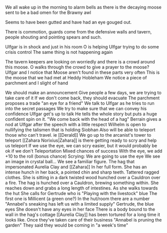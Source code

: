 We all wake up in the morning to alarm bells as there is the decaying moose sent to be a bad omen for the Brawny awl

Seems to have been gutted and have had an eye gouged out.

There is commotion, guards come from the defensive walls and tavern, people shouting and pointing spears and such.

Ulfgar is in shock and just in his room
	O is helping Ulfgar trying to do some crisis control
		The same thing is not happening again

The tavern keepers are looking on worriedly and there is a crowd around this moose.
	O walks through the crowd to give a prayer to the moose?
Ulfgar and I notice that
	Moose aren't found in these parts very often
	This is the moose that we had met at Heddy Hobleham
	We notice a piece of parchment and I slight of hand

We should make an announcement 
	Give people a few days, we are trying to take care of it
	If we don't come back, they should evacuate 
The parchment proposes a trade
	"an eye for a friend"
We talk to Ulfgar as he tries to run into the secret passages
	We try to make sure that we can convey his confidence 
Ulfgar get's up to talk 
	He tells the whole story but puts a huge confident spin on it.
	"We come back with the head of a hag"
	Berrain gives a nod at Ulfgar after the speech with a little respect
Wilhelm is open to nullifying the talismen that is holding Siobhan
	Also will be able to teleport those who can't travel. ie [[Derald]]
We go up to the arcanist's tower to teleport
	[[Zahara Norixius|Zahara]] is there getting ready to scry and help us teleport
	If we use the eye, we can scry easier, but it would probably be ok if we don't
	Teleportation
		Mixed chances of success
		With the eye, we add +10 to the roll (bonus chance)
Scrying:
	We are going to use the eye
		We see an image in crystal ball...
			We see a familiar figure. The hag that impersonated Aurelia Clay and [[Zahara]] In her full form. She has an intense hunch in her back, a pointed chin and sharp teeth. Tattered ragged clothes. 
			She is sitting in a dark twisted wood hunched over a Cauldron over a fire.
			The hag is hunched over a Cauldron, brewing something within. She reaches down and grabs a long length of intestines. As she walks towards the hut
			She calls for Gertrude who is "Playing with the livestock"
				blue 
				The first one is Millicent (a green one?)
			In the hut/room there are a number
				"Annabel's sneaking has left us with a limited supply"
			Gertrude, the blue eyes
				She doesn't have any eyes in her face
			There is a body bound to the wall in the hag's cottage
				[[Aurelia Clay]] has been tortured for a long time it looks like.
			Once they've taken care of their business
				"Annabel is pruning the garden"
				They said they would be coming in "a week's time"